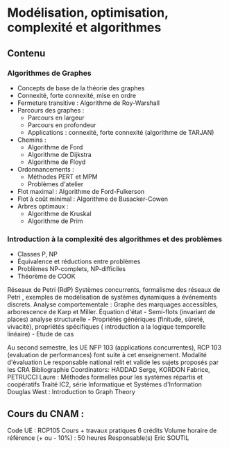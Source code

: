 # Modélisation, optimisation, complexité et algorithmes

## Contenu

### Algorithmes de Graphes
- Concepts de base de la théorie des graphes
- Connexité, forte connexité, mise en ordre
- Fermeture transitive : Algorithme de Roy-Warshall
- Parcours des graphes :
  - Parcours en largeur
  - Parcours en profondeur
  - Applications : connexité, forte connexité (algorithme de TARJAN)
- Chemins :
  - Algorithme de Ford
  - Algorithme de Dijkstra
  - Algorithme de Floyd
- Ordonnancements :
  - Méthodes PERT et MPM
  - Problèmes d'atelier
- Flot maximal : Algorithme de Ford-Fulkerson
- Flot à coût minimal : Algorithme de Busacker-Cowen
- Arbres optimaux :
  - Algorithme de Kruskal
  - Algorithme de Prim

### Introduction à la complexité des algorithmes et des problèmes
- Classes P, NP
- Équivalence et réductions entre problèmes
- Problèmes NP-complets, NP-difficiles
- Théorème de COOK



Réseaux de Petri (RdP)
Systèmes concurrents, formalisme des réseaux de Petri , exemples de modélisation de systèmes dynamiques à événements discrets.
Analyse comportementale :  Graphe des marquages accessibles, arborescence de Karp et Miller.
Équation d'état - Semi-flots (invariant de places) analyse structurelle -
Propriétés génériques  (finitude,  sûreté, vivacité), propriétés spécifiques ( introduction  a la logique temporelle linéaire) -
Etude de cas 

Au second semestre, les UE NFP 103 (applications concurrentes), RCP 103 (evaluation de performances) font suite à cet enseignement.
Modalité d'évaluation
Le responsable national relit et valide les sujets proposés par les CRA
Bibliographie
Coordinators: HADDAD Serge, KORDON Fabrice, PETRUCCI Laure : Méthodes formelles pour les systèmes répartis et coopératifs Traité IC2, série Informatique et Systèmes d'Information
Douglas West : Introduction to Graph Theory



## Cours du CNAM : 
Code UE : RCP105
Cours + travaux pratiques
6 crédits
Volume horaire de référence
(+ ou - 10%) : 50 heures
Responsable(s)
Eric SOUTIL
